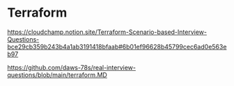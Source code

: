 # Terraform

https://cloudchamp.notion.site/Terraform-Scenario-based-Interview-Questions-bce29cb359b243b4a1ab3191418bfaab#6b01ef96628b45799cec6ad0e563eb97

https://github.com/daws-78s/real-interview-questions/blob/main/terraform.MD
